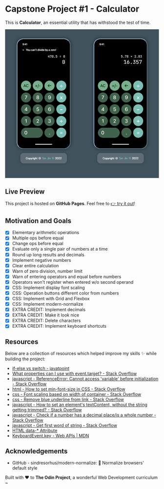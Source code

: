 # Capstone Project #1 - Calculator

This is **Calculator**, an essential utility that has withstood the test of time.

![](./images/chrome_G6mX5.png)

## Live Preview

This project is hosted on **GitHub Pages**. Feel free to [:point_right: try it out](https://raineedust.github.io/capstone-calculator/)!

## Motivation and Goals

- [x] Elementary arithmetic operations
- [x] Multiple ops before equal
- [x] Change ops before equal
- [x] Evaluate only a single pair of numbers at a time
- [x] Round up long results and decimals
- [x] Implement negative numbers
- [x] Clear entire calculation
- [x] Warn of zero division, number limit
- [x] Warn of entering operators and equal before numbers
- [x] Operators won't register when entered w/o second operand
- [x] CSS: Implement display font scaling
- [x] CSS: Operation buttons different color from numbers
- [x] CSS: Implement with Grid and Flexbox
- [x] CSS: Implement modern-normalize
- [x] EXTRA CREDIT: Implement decimals
- [x] EXTRA CREDIT: Make it look nice
- [x] EXTRA CREDIT: Delete characters
- [x] EXTRA CREDIT: Implement keyboard shortcuts

## Resources

Below are a collection of resources which helped improve my skills :sparkles: while building the project:

- [if-else vs switch - javatpoint](https://www.javatpoint.com/if-else-vs-switch)
- [What properties can I use with event.target? - Stack Overflow](https://stackoverflow.com/questions/7723188/what-properties-can-i-use-with-event-target)
- [javascript - ReferenceError: Cannot access 'variable' before initialization - Stack Overflow](https://stackoverflow.com/questions/66976912/referenceerror-cannot-access-variable-before-initialization)
- [html - How to set min-font-size in CSS - Stack Overflow](https://stackoverflow.com/questions/23984629/how-to-set-min-font-size-in-css)
- [css - Font scaling based on width of container - Stack Overflow](https://stackoverflow.com/questions/16056591/font-scaling-based-on-width-of-container)
- [css - Remove blue underline from link - Stack Overflow](https://stackoverflow.com/questions/2789703/remove-blue-underline-from-link)
- [javascript - How to set an element's textContent, without the string getting trimmed? - Stack Overflow](https://stackoverflow.com/questions/48695754/how-to-set-an-elements-textcontent-without-the-string-getting-trimmed)
- [javascript - Check if a number has a decimal place/is a whole number - Stack Overflow](https://stackoverflow.com/questions/2304052/check-if-a-number-has-a-decimal-place-is-a-whole-number)
- [javascript - Get first word of string - Stack Overflow](https://stackoverflow.com/questions/18558417/get-first-word-of-string)
- [HTML data-\* Attribute](https://www.w3schools.com/tags/att_data-.asp)
- [KeyboardEvent.key - Web APIs | MDN](https://developer.mozilla.org/en-US/docs/Web/API/KeyboardEvent/key)

## Acknowledgements

- GitHub - sindresorhus/modern-normalize: 🐒 Normalize browsers' default style

Built with :heart: to **The Odin Project**, a wonderful Web Development curriculum ~
